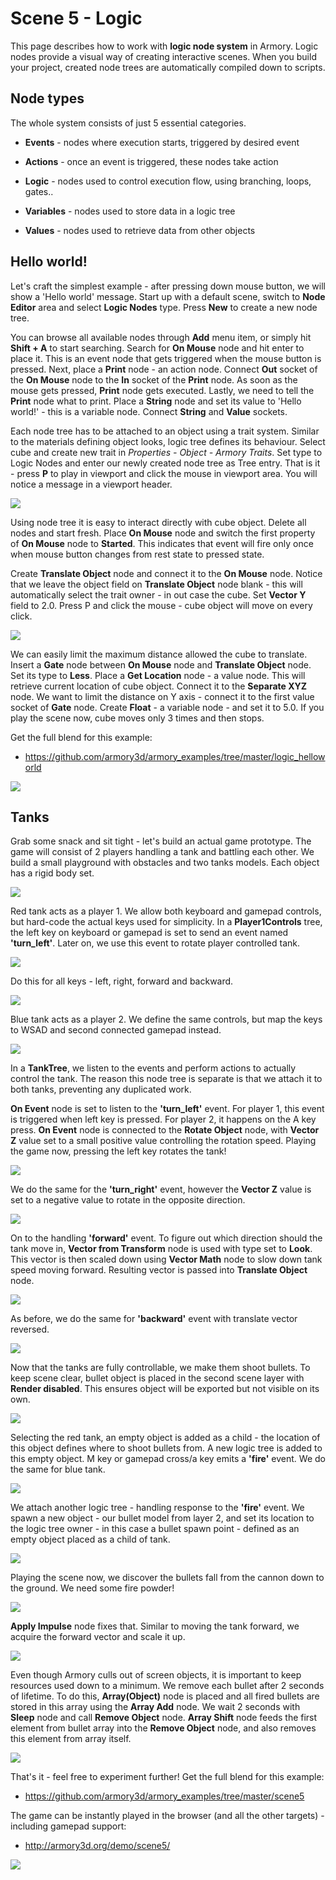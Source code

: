 # Scene 5 - Logic

This page describes how to work with **logic node system** in Armory. Logic nodes provide a visual way of creating interactive scenes. When you build your project, created node trees are automatically compiled down to scripts.

## Node types

The whole system consists of just 5 essential categories.

- **Events** - nodes where execution starts, triggered by desired event

- **Actions** - once an event is triggered, these nodes take action

- **Logic** - nodes used to control execution flow, using branching, loops, gates..

- **Variables** - nodes used to store data in a logic tree

- **Values** - nodes used to retrieve data from other objects

## Hello world!

Let's craft the simplest example - after pressing down mouse button, we will show a 'Hello world' message. Start up with a default scene, switch to **Node Editor** area and select **Logic Nodes** type. Press **New** to create a new node tree.

You can browse all available nodes through **Add** menu item, or simply hit **Shift + A** to start searching. Search for **On Mouse** node and hit enter to place it. This is an event node that gets triggered when the mouse button is pressed. Next, place a **Print** node - an action node. Connect **Out** socket of the **On Mouse** node to the **In** socket of the **Print** node. As soon as the mouse gets pressed, **Print** node gets executed. Lastly, we need to tell the **Print** node what to print. Place a **String** node and set its value to 'Hello world!' - this is a variable node. Connect **String** and **Value** sockets.

Each node tree has to be attached to an object using a trait system. Similar to the materials defining object looks, logic tree defines its behaviour. Select cube and create new trait in *Properties - Object - Armory Traits*. Set type to Logic Nodes and enter our newly created node tree as Tree entry. That is it - press **P** to play in viewport and click the mouse in viewport area. You will notice a message in a viewport header.

![](img/scene5/1.jpg)

Using node tree it is easy to interact directly with cube object. Delete all nodes and start fresh. Place **On Mouse** node and switch the first property of **On Mouse** node to **Started**. This indicates that event will fire only once when mouse button changes from rest state to pressed state.

 Create **Translate Object** node and connect it to the **On Mouse** node. Notice that we leave the object field on **Translate Object** node blank - this will automatically select the trait owner - in out case the cube. Set **Vector Y** field to 2.0. Press P and click the mouse - cube object will move on every click.

![](img/scene5/2.jpg)

We can easily limit the maximum distance allowed the cube to translate. Insert a **Gate** node between **On Mouse** node and **Translate Object** node. Set its type to **Less**. Place a **Get Location** node - a value node. This will retrieve current location of cube object. Connect it to the **Separate XYZ** node. We want to limit the distance on Y axis - connect it to the first value socket of **Gate** node. Create **Float** - a variable node - and set it to 5.0. If you play the scene now, cube moves only 3 times and then stops.

Get the full blend for this example:
- https://github.com/armory3d/armory_examples/tree/master/logic_helloworld

![](img/scene5/3.jpg)

## Tanks

Grab some snack and sit tight - let's build an actual game prototype. The game will consist of 2 players handling a tank and battling each other. We build a small playground with obstacles and two tanks models. Each object has a rigid body set.

![](img/scene5/4.jpg)

Red tank acts as a player 1. We allow both keyboard and gamepad controls, but hard-code the actual keys used for simplicity. In a **Player1Controls** tree, the left key on keyboard or gamepad is set to send an event named **'turn_left'**. Later on, we use this event to rotate player controlled tank.

![](img/scene5/5.jpg)

Do this for all keys - left, right, forward and backward.

![](img/scene5/6.jpg)

Blue tank acts as a player 2. We define the same controls, but map the keys to WSAD and second connected gamepad instead.

![](img/scene5/7.jpg)

In a **TankTree**, we listen to the events and perform actions to actually control the tank. The reason this node tree is separate is that we attach it to both tanks, preventing any duplicated work.

**On Event** node is set to listen to the **'turn_left'** event. For player 1, this event is triggered when left key is pressed. For player 2, it happens on the A key press. **On Event** node is connected to the **Rotate Object** node, with **Vector Z** value set to a small positive value controlling the rotation speed. Playing the game now, pressing the left key rotates the tank! 

![](img/scene5/8.jpg)

We do the same for the **'turn_right'** event, however the **Vector Z** value is set to a negative value to rotate in the opposite direction.

![](img/scene5/9.jpg)

On to the handling **'forward'** event. To figure out which direction should the tank move in, **Vector from Transform** node is used with type set to **Look**. This vector is then scaled down using **Vector Math** node to slow down tank speed moving forward. Resulting vector is passed into **Translate Object** node.

![](img/scene5/10.jpg)

As before, we do the same for **'backward'** event with translate vector reversed.

![](img/scene5/11.jpg)

Now that the tanks are fully controllable, we make them shoot bullets. To keep scene clear, bullet object is placed in the second scene layer with **Render disabled**. This ensures object will be exported but not visible on its own.

![](img/scene5/12.jpg)

Selecting the red tank, an empty object is added as a child - the location of this object defines where to shoot bullets from. A new logic tree is added to this empty object. M key or gamepad cross/a key emits a **'fire'** event. We do the same for blue tank.

![](img/scene5/13.jpg)

We attach another logic tree - handling response to the **'fire'** event. We spawn a new object - our bullet model from layer 2, and set its location to the logic tree owner - in this case a bullet spawn point - defined as an empty object placed as a child of tank.

![](img/scene5/14.jpg)

Playing the scene now, we discover the bullets fall from the cannon down to the ground. We need some fire powder!

![](img/scene5/15.jpg)

**Apply Impulse** node fixes that. Similar to moving the tank forward, we acquire the forward vector and scale it up.

![](img/scene5/16.jpg)

Even though Armory culls out of screen objects, it is important to keep resources used down to a minimum. We remove each bullet after 2 seconds of lifetime. To do this, **Array(Object)** node is placed and all fired bullets are stored in this array using the **Array Add** node. We wait 2 seconds with **Sleep** node and call **Remove Object** node. **Array Shift** node feeds the first element from bullet array into the **Remove Object** node, and also removes this element from array itself.

![](img/scene5/17.jpg)

That's it - feel free to experiment further! Get the full blend for this example:

- https://github.com/armory3d/armory_examples/tree/master/scene5

The game can be instantly played in the browser (and all the other targets) - including gamepad support:
- http://armory3d.org/demo/scene5/

![](img/scene5/18.jpg)
